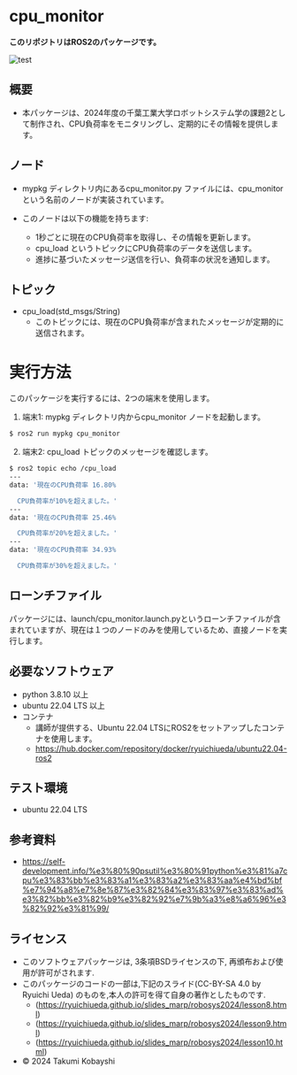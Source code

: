 # cpu_monitor
**このリポジトリはROS2のパッケージです。**

![test](https://github.com/Chinatsu0131/robosys2024-ros2/actions/workflows/test.yml/badge.svg)

## 概要
- 本パッケージは、2024年度の千葉工業大学ロボットシステム学の課題2として制作され、CPU負荷率をモニタリングし、定期的にその情報を提供します。


## ノード
- mypkg ディレクトリ内にあるcpu_monitor.py ファイルには、cpu_monitor という名前のノードが実装されています。

- このノードは以下の機能を持ちます:
  - 1秒ごとに現在のCPU負荷率を取得し、その情報を更新します。
  - cpu_load というトピックにCPU負荷率のデータを送信します。
  - 進捗に基づいたメッセージ送信を行い、負荷率の状況を通知します。

## トピック
- cpu_load(std_msgs/String)
  - このトピックには、現在のCPU負荷率が含まれたメッセージが定期的に送信されます。
  
# 実行方法
このパッケージを実行するには、2つの端末を使用します。
1. 端末1: mypkg ディレクトリ内からcpu_monitor ノードを起動します。
```bash
$ ros2 run mypkg cpu_monitor
```
2. 端末2: cpu_load トピックのメッセージを確認します。
```bash
$ ros2 topic echo /cpu_load
---
data: '現在のCPU負荷率 16.80%

  CPU負荷率が10%を超えました。'
---
data: '現在のCPU負荷率 25.46%

  CPU負荷率が20%を超えました。'
---
data: '現在のCPU負荷率 34.93%

  CPU負荷率が30%を超えました。'
```

## ローンチファイル
パッケージには、launch/cpu_monitor.launch.pyというローンチファイルが含まれていますが、現在は１つのノードのみを使用しているため、直接ノードを実行します。

## 必要なソフトウェア
- python 3.8.10 以上
- ubuntu 22.04 LTS 以上
- コンテナ
  - 講師が提供する、Ubuntu 22.04 LTSにROS2をセットアップしたコンテナを使用します。
  - https://hub.docker.com/repository/docker/ryuichiueda/ubuntu22.04-ros2

## テスト環境
- ubuntu 22.04 LTS

## 参考資料
- https://self-development.info/%e3%80%90psutil%e3%80%91python%e3%81%a7cpu%e3%83%bb%e3%83%a1%e3%83%a2%e3%83%aa%e4%bd%bf%e7%94%a8%e7%8e%87%e3%82%84%e3%83%97%e3%83%ad%e3%82%bb%e3%82%b9%e3%82%92%e7%9b%a3%e8%a6%96%e3%82%92%e3%81%99/

## ライセンス
- このソフトウェアパッケージは, 3条項BSDライセンスの下, 再頒布および使用が許可がされます.
- このパッケージのコードの一部は,下記のスライド(CC-BY-SA 4.0 by Ryuichi Ueda) のものを,本人の許可を得て自身の著作としたものです.
  - (https://ryuichiueda.github.io/slides_marp/robosys2024/lesson8.html)
  - (https://ryuichiueda.github.io/slides_marp/robosys2024/lesson9.html)
  - (https://ryuichiueda.github.io/slides_marp/robosys2024/lesson10.html)
- © 2024 Takumi Kobayshi
